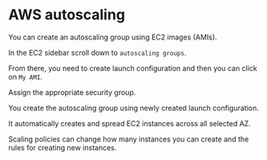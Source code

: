 # AWS autoscaling
You can create an autoscaling group using EC2 images (AMIs).

In the EC2 sidebar scroll down to `autoscaling groups`.

From there, you need to create launch configuration and then you can click on `My AMI`.

Assign the appropriate security group.

You create the autoscaling group using newly created launch configuration.

It automatically creates and spread EC2 instances across all selected AZ.

Scaling policies can change how many instances you can create and the rules for creating new instances.
